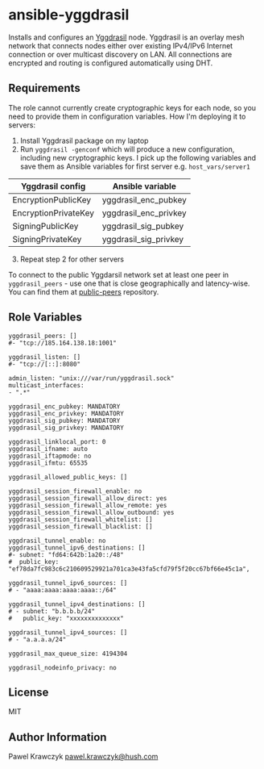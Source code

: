 ansible-yggdrasil
=================

Installs and configures an [Yggdrasil](https://yggdrasil-network.github.io/) node. Yggdrasil is an overlay mesh
network that connects nodes either over existing IPv4/IPv6 Internet connection or over multicast discovery on LAN.
All connections are encrypted and routing is configured automatically using DHT.

Requirements
------------

The role cannot currently create cryptographic keys for each node, so you need to provide them in configuration
variables. How I'm deploying it to servers:

1. Install Yggdrasil package on my laptop
2. Run `yggdrasil -genconf` which will produce a new configuration, including new cryptographic keys. I pick up
    the following variables and save them as Ansible variables for first server e.g. `host_vars/server1`
    
| Yggdrasil config    | Ansible variable     |
|---------------------|----------------------|
| EncryptionPublicKey | yggdrasil_enc_pubkey |
| EncryptionPrivateKey| yggdrasil_enc_privkey|
| SigningPublicKey    | yggdrasil_sig_pubkey |
| SigningPrivateKey   | yggdrasil_sig_privkey|

3. Repeat step 2 for other servers

To connect to the public Yggdarsil network set at least one peer in `yggdrasil_peers` - use one that
is close geographically and latency-wise. You can find them at [public-peers](https://github.com/yggdrasil-network/public-peers)
repository. 

Role Variables
--------------

```yamlex
yggdrasil_peers: []
#- "tcp://185.164.138.18:1001"

yggdrasil_listen: []
#- "tcp://[::]:8080"

admin_listen: "unix:///var/run/yggdrasil.sock"
multicast_interfaces:
- ".*"

yggdrasil_enc_pubkey: MANDATORY
yggdrasil_enc_privkey: MANDATORY
yggdrasil_sig_pubkey: MANDATORY
yggdrasil_sig_privkey: MANDATORY

yggdrasil_linklocal_port: 0
yggdrasil_ifname: auto
yggdrasil_iftapmode: no
yggdrasil_ifmtu: 65535

yggdrasil_allowed_public_keys: []

yggdrasil_session_firewall_enable: no
yggdrasil_session_firewall_allow_direct: yes
yggdrasil_session_firewall_allow_remote: yes
yggdrasil_session_firewall_allow_outbound: yes
yggdrasil_session_firewall_whitelist: []
yggdrasil_session_firewall_blacklist: []

yggdrasil_tunnel_enable: no
yggdrasil_tunnel_ipv6_destinations: []
#- subnet: "fd64:642b:1a20::/48"
#  public_key: "ef78da7fc983c6c210609529921a701ca3e43fa5cfd79f5f20cc67bf66e45c1a",

yggdrasil_tunnel_ipv6_sources: []
# - "aaaa:aaaa:aaaa:aaaa::/64"

yggdrasil_tunnel_ipv4_destinations: []
# - subnet: "b.b.b.b/24"
#   public_key: "xxxxxxxxxxxxxx"

yggdrasil_tunnel_ipv4_sources: []
# - "a.a.a.a/24"

yggdrasil_max_queue_size: 4194304

yggdrasil_nodeinfo_privacy: no

```

License
-------

MIT

Author Information
------------------

Pawel Krawczyk <pawel.krawczyk@hush.com>